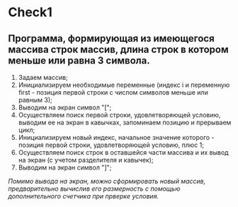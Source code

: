 # Check1
## Программа, формирующая из имеющегося массива строк массив, длина строк в котором меньше или равна 3 символа.

1. Задаем массив;
2. Инициализируем необходимые переменные (индекс i и переменную first - позиция первой строки с числом символов меньше или равным 3);
3. Выводим на экран символ "[";
4. Осуществляем поиск первой строки, удовлетворяющей условию, выводим ее на экран в кавычках, запоминаем позицию и прерываем цикл;
5. Инициализируем новый индекс, начальное значение которого - позиция первой строки, удовлетворяющей условию, плюс 1;
6. Осуществляем поиск строк в оставшейся части массива и их вывод на экран (с учетом разделителя и кавычек);
7. Выводим на экран символ "]";

_Помимо вывода на экран, можно сформировать новый массив, предварительно вычислив его размерность с помощью дополнительного счетчика при прверке условия._
